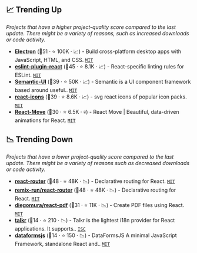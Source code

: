 ## 📈 Trending Up

_Projects that have a higher project-quality score compared to the last update. There might be a variety of reasons, such as increased downloads or code activity._

- <b><a href="https://github.com/electron/electron">Electron</a></b> (🥇51 ·  ⭐ 100K · 📈) - Build cross-platform desktop apps with JavaScript, HTML, and CSS. <code><a href="http://bit.ly/34MBwT8">MIT</a></code>
- <b><a href="https://github.com/jsx-eslint/eslint-plugin-react">eslint-plugin-react</a></b> (🥈45 ·  ⭐ 8.1K · 📈) - React-specific linting rules for ESLint. <code><a href="http://bit.ly/34MBwT8">MIT</a></code>
- <b><a href="https://github.com/Semantic-Org/Semantic-UI">Semantic-UI</a></b> (🥈39 ·  ⭐ 50K · 📈) - Semantic is a UI component framework based around useful.. <code><a href="http://bit.ly/34MBwT8">MIT</a></code>
- <b><a href="https://github.com/react-icons/react-icons">react-icons</a></b> (🥇39 ·  ⭐ 8.6K · 📈) - svg react icons of popular icon packs. <code><a href="http://bit.ly/34MBwT8">MIT</a></code>
- <b><a href="https://github.com/sghall/react-move">React-Move</a></b> (🥉30 ·  ⭐ 6.5K · 💀) - React Move | Beautiful, data-driven animations for React. <code><a href="http://bit.ly/34MBwT8">MIT</a></code>

## 📉 Trending Down

_Projects that have a lower project-quality score compared to the last update. There might be a variety of reasons such as decreased downloads or code activity._

- <b><a href="https://github.com/remix-run/react-router">react-router</a></b> (🥇48 ·  ⭐ 48K · 📉) - Declarative routing for React. <code><a href="http://bit.ly/34MBwT8">MIT</a></code>
- <b><a href="https://github.com/remix-run/react-router">remix-run/react-router</a></b> (🥇48 ·  ⭐ 48K · 📉) - Declarative routing for React. <code><a href="http://bit.ly/34MBwT8">MIT</a></code>
- <b><a href="https://github.com/diegomura/react-pdf">diegomura/react-pdf</a></b> (🥉31 ·  ⭐ 11K · 📉) - Create PDF files using React. <code><a href="http://bit.ly/34MBwT8">MIT</a></code>
- <b><a href="https://github.com/DoneDeal0/Talkr">talkr</a></b> (🥉14 ·  ⭐ 210 · 📉) - Talkr is the lightest i18n provider for React applications. It supports.. <code><a href="http://bit.ly/3hkKRql">ISC</a></code>
- <b><a href="https://github.com/dataformsjs/dataformsjs">dataformsjs</a></b> (🥉14 ·  ⭐ 150 · 📉) - DataFormsJS A minimal JavaScript Framework, standalone React and.. <code><a href="http://bit.ly/34MBwT8">MIT</a></code>

